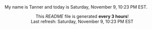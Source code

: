 My name is Tanner and today is Saturday, November 9, 10:23 PM EST.

<p align="center">This <i>README</i> file is generated <b>every 3 hours</b>!</br>Last refresh: Saturday, November 9, 10:23 PM EST<br /></p>
